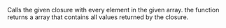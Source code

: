 Calls the given closure with every element in the given array.
		the function returns a array that contains all values returned by the closure.